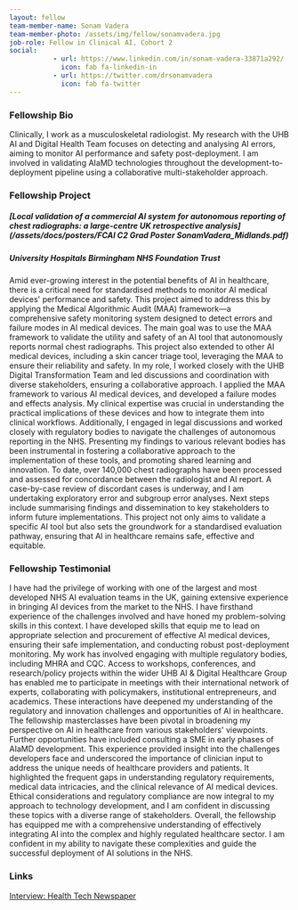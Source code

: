 ```yaml
---
layout: fellow
team-member-name: Sonam Vadera
team-member-photo: /assets/img/fellow/sonamvadera.jpg
job-role: Fellow in Clinical AI, Cohort 2
social:
           - url: https://www.linkedin.com/in/sonam-vadera-33871a292/
             icon: fab fa-linkedin-in
           - url: https://twitter.com/drsonamvadera
             icon: fab fa-twitter
---
```


### Fellowship Bio
Clinically, I work as a musculoskeletal radiologist.
My research with the UHB AI and Digital Health Team focuses on detecting and analysing AI errors, aiming to monitor AI performance and safety post-deployment. I am involved in validating AIaMD technologies throughout the development-to-deployment pipeline using a collaborative multi-stakeholder approach. 


### Fellowship Project
##### _[Local validation of a commercial AI system for autonomous reporting of chest radiographs: a large-centre UK retrospective analysis](/assets/docs/posters/FCAI C2 Grad Poster SonamVadera_Midlands.pdf)_
##### University Hospitals Birmingham NHS Foundation Trust

 Amid ever-growing interest in the potential benefits of AI in healthcare, there is a critical need for standardised methods to monitor AI medical devices' performance and safety. This project aimed to address this by applying the Medical Algorithmic Audit (MAA) framework—a comprehensive safety monitoring system designed to detect errors and failure modes in AI medical devices.  The main goal was to use the MAA framework to validate the utility and safety of an AI tool that autonomously reports normal chest radiographs. This project also extended to other AI medical devices, including a skin cancer triage tool, leveraging the MAA to ensure their reliability and safety.  In my role, I worked closely with the UHB Digital Transformation Team and led discussions and coordination with diverse stakeholders, ensuring a collaborative approach. I applied the MAA framework to various AI medical devices, and developed a failure modes and effects analysis. My clinical expertise was crucial in understanding the practical implications of these devices and how to integrate them into clinical workflows. Additionally, I engaged in legal discussions and worked closely with regulatory bodies to navigate the challenges of autonomous reporting in the NHS. Presenting my findings to various relevant bodies has been instrumental in fostering a collaborative approach to the implementation of these tools, and promoting shared learning and innovation.  To date, over 140,000 chest radiographs have been processed and assessed for concordance between the radiologist and AI report. A case-by-case review of discordant cases is underway, and I am undertaking exploratory error and subgroup error analyses. Next steps include summarising findings and dissemination to key stakeholders to inform future implementations.  This project not only aims to validate a specific AI tool but also sets the groundwork for a standardised evaluation pathway, ensuring that AI in healthcare remains safe, effective and equitable.

### Fellowship Testimonial
I have had the privilege of working with one of the largest and most developed NHS AI evaluation teams in the UK, gaining extensive experience in bringing AI devices from the market to the NHS. I have firsthand experience of the challenges involved and have honed my problem-solving skills in this context. I have developed skills that equip me to lead on appropriate selection and procurement of effective AI medical devices, ensuring their safe implementation, and conducting robust post-deployment monitoring.   My work has involved engaging with multiple regulatory bodies, including MHRA and CQC. Access to workshops, conferences, and research/policy projects within the wider UHB AI & Digital Healthcare Group has enabled me to participate in meetings with their international network of experts, collaborating with policymakers, institutional entrepreneurs, and academics. These interactions have deepened my understanding of the regulatory and innovation challenges and opportunities of AI in healthcare. The fellowship masterclasses have been pivotal in broadening my perspective on AI in healthcare from various stakeholders' viewpoints.  Further opportunities have included consulting a SME in early phases of AIaMD development. This experience provided insight into the challenges developers face and underscored the importance of clinician input to address the unique needs of healthcare providers and patients. It highlighted the frequent gaps in understanding regulatory requirements, medical data intricacies, and the clinical relevance of AI medical devices. Ethical considerations and regulatory compliance are now integral to my approach to technology development, and I am confident in discussing these topics with a diverse range of stakeholders.  Overall, the fellowship has equipped me with a comprehensive understanding of effectively integrating AI into the complex and highly regulated healthcare sector. I am confident in my ability to navigate these complexities and guide the successful deployment of AI solutions in the NHS.

### Links
[Interview: Health Tech Newspaper](https://web.archive.org/web/20240601100854/https://htn.co.uk/2024/05/14/the-multidisciplinary-team-approach-has-always-been-valued-in-healthcare-but-i-think-its-never-been-more-important-interview-sonam-vadera-speciality-registrar-in-clinical-radiology-and-fell/)<br>
